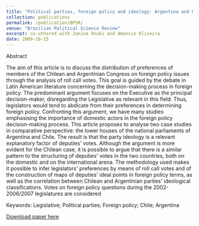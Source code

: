 ```yaml
---
title: "Political parties, foreign policy and ideology: Argentina and Chile in comparative perspective"
collection: publications
permalink: /publication/BPSR/
venue: "Brazilian Political Science Review"
excerpt: co-uthored with Janina Onuki and Amancio Oliveira
date: 2009-10-15
---
```


Abstract

The aim of this article is to discuss the distribution of preferences of members of the Chilean and Argentinian Congress on foreign policy issues through the analysis of roll call votes. This goal is guided by the debate in Latin American literature concerning the decision-making process in foreign policy. The predominant argument focuses on the Executive as the principal decision-maker, disregarding the Legislative as relevant in this field. Thus, legislators would tend to abdicate from their preferences in determining foreign policy. Confronting this argument, we have many studies emphasising the importance of domestic actors in the foreign policy decision-making process. This article proposes to analyse two case studies in comparative perspective: the lower houses of the national parliaments of Argentina and Chile. The result is that the party ideology is a relevant explanatory factor of deputies' votes. Although the argument is more evident for the Chilean case, it is possible to argue that there is a similar pattern to the structuring of deputies' votes in the two countries, both on the domestic and on the international arena. The methodology used makes it possible to infer legislators' preferences by means of roll call votes and of the construction of maps of deputies' ideal points in foreign policy terms, as well as the correlation between Chilean and Argentinian parties' ideological classifications. Votes on foreign policy questions during the 2002-2006/2007 legislatures are considered 

Keywords: Legislative; Political parties; Foreign policy; Chile; Argentina


[Download paper here](http://socialsciences.scielo.org/pdf/s_bpsr/v4nse/a09.pdf)
